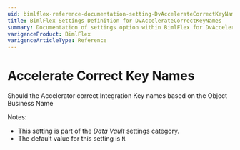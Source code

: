 ```yaml
---
uid: bimlflex-reference-documentation-setting-DvAccelerateCorrectKeyNames
title: BimlFlex Settings Definition for DvAccelerateCorrectKeyNames
summary: Documentation of settings option within BimlFlex for DvAccelerateCorrectKeyNames
varigenceProduct: BimlFlex
varigenceArticleType: Reference
---
```


# Accelerate Correct Key Names

Should the Accelerator correct Integration Key names based on the Object Business Name

Notes:

* This setting is part of the *Data Vault* settings category.
* The default value for this setting is `N`.